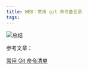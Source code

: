 ```yaml
---
title: WEB：常用 git 命令备忘录
tags:
---
```



![总结](/images/common-git/all.png)


参考文章：

[常用 Git 命令清单](https://www.ruanyifeng.com/blog/2015/12/git-cheat-sheet.html)

